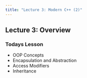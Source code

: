 ```yaml
---
title: "Lecture 3: Modern C++ (2)"
---
```


## Lecture 3: Overview 

### Todays Lesson

* OOP Concepts
* Encapsulation and Abstraction
* Access Modifiers
* Inheritance

